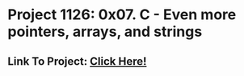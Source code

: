 # Project 1126: 0x07. C - Even more pointers, arrays, and strings
## Link To Project: [Click Here!](https://intranet.hbtn.io/projects/1126)
